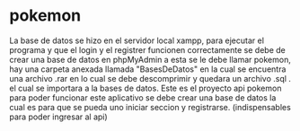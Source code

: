 # pokemon
La base de datos se hizo en el servidor local xampp, 
para ejecutar el programa y que el login y el registrer funcionen correctamente se debe de crear una base de datos en phpMyAdmin a esta se le debe llamar pokemon,
hay una carpeta anexada llamada "BasesDeDatos" en la cual se encuentra una archivo .rar en lo cual se debe descomprimir y quedara un archivo .sql .
el cual se importara a la bases de datos. 
Este es el proyecto api pokemon para poder funcionar este aplicativo se debe crear una base de datos la cual es para que se pueda uno iniciar seccion y registrarse.
(indispensables para poder ingresar al api)

